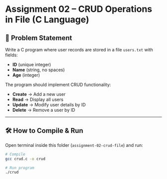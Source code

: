 # Assignment 02 – CRUD Operations in File (C Language)

## 📌 Problem Statement
Write a C program where user records are stored in a file `users.txt` with fields:
- **ID** (unique integer)
- **Name** (string, no spaces)
- **Age** (integer)

The program should implement CRUD functionality:
- **Create** → Add a new user  
- **Read** → Display all users  
- **Update** → Modify user details by ID  
- **Delete** → Remove a user by ID  

---

## 🛠️ How to Compile & Run
Open terminal inside this folder (`assignment-02-crud-file`) and run:

```bash
# Compile
gcc crud.c -o crud

# Run program
./crud
